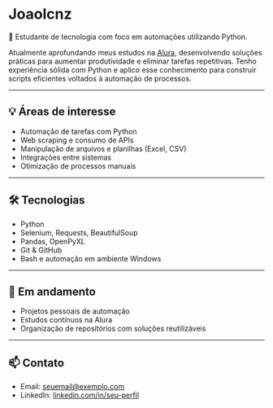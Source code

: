 # Joaolcnz

🎯 Estudante de tecnologia com foco em automações utilizando Python.

Atualmente aprofundando meus estudos na [Alura](https://www.alura.com.br/), desenvolvendo soluções práticas para aumentar produtividade e eliminar tarefas repetitivas. Tenho experiência sólida com Python e aplico esse conhecimento para construir scripts eficientes voltados à automação de processos.

---

## 💡 Áreas de interesse

- Automação de tarefas com Python  
- Web scraping e consumo de APIs  
- Manipulação de arquivos e planilhas (Excel, CSV)  
- Integrações entre sistemas  
- Otimização de processos manuais  

---

## 🛠️ Tecnologias

- Python  
- Selenium, Requests, BeautifulSoup  
- Pandas, OpenPyXL  
- Git & GitHub  
- Bash e automação em ambiente Windows  

---

## 📌 Em andamento

- Projetos pessoais de automação  
- Estudos contínuos na Alura  
- Organização de repositórios com soluções reutilizáveis  

---

## 📫 Contato

- Email: seuemail@exemplo.com  
- LinkedIn: [linkedin.com/in/seu-perfil](https://linkedin.com/in/seu-perfil)
